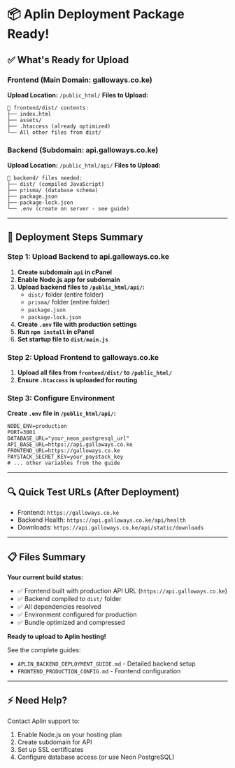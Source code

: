 # 📦 Aplin Deployment Package Ready!

## ✅ What's Ready for Upload

### Frontend (Main Domain: galloways.co.ke)
**Upload Location:** `/public_html/`
**Files to Upload:**
```
📁 frontend/dist/ contents:
├── index.html
├── assets/
├── .htaccess (already optimized)
└── All other files from dist/
```

### Backend (Subdomain: api.galloways.co.ke)  
**Upload Location:** `/public_html/api/`
**Files to Upload:**
```
📁 backend/ files needed:
├── dist/ (compiled JavaScript)
├── prisma/ (database schema)
├── package.json
├── package-lock.json
└── .env (create on server - see guide)
```

---

## 🚀 Deployment Steps Summary

### Step 1: Upload Backend to api.galloways.co.ke
1. **Create subdomain `api` in cPanel**
2. **Enable Node.js app for subdomain**
3. **Upload backend files to `/public_html/api/`:**
   - `dist/` folder (entire folder)
   - `prisma/` folder (entire folder)  
   - `package.json`
   - `package-lock.json`
4. **Create `.env` file with production settings**
5. **Run `npm install` in cPanel**
6. **Set startup file to `dist/main.js`**

### Step 2: Upload Frontend to galloways.co.ke
1. **Upload all files from `frontend/dist/` to `/public_html/`**
2. **Ensure `.htaccess` is uploaded for routing**

### Step 3: Configure Environment
**Create `.env` file in `/public_html/api/`:**
```env
NODE_ENV=production
PORT=3001
DATABASE_URL="your_neon_postgresql_url"
API_BASE_URL=https://api.galloways.co.ke
FRONTEND_URL=https://galloways.co.ke
PAYSTACK_SECRET_KEY=your_paystack_key
# ... other variables from the guide
```

---

## 🔍 Quick Test URLs (After Deployment)
- Frontend: `https://galloways.co.ke`
- Backend Health: `https://api.galloways.co.ke/api/health`
- Downloads: `https://api.galloways.co.ke/api/static/downloads`

---

## 📋 Files Summary

**Your current build status:**
- ✅ Frontend built with production API URL (`https://api.galloways.co.ke`)
- ✅ Backend compiled to `dist/` folder
- ✅ All dependencies resolved
- ✅ Environment configured for production
- ✅ Bundle optimized and compressed

**Ready to upload to Aplin hosting!**

See the complete guides:
- `APLIN_BACKEND_DEPLOYMENT_GUIDE.md` - Detailed backend setup
- `FRONTEND_PRODUCTION_CONFIG.md` - Frontend configuration

---

## ⚡ Need Help?
Contact Aplin support to:
1. Enable Node.js on your hosting plan
2. Create subdomain for API
3. Set up SSL certificates
4. Configure database access (or use Neon PostgreSQL)
